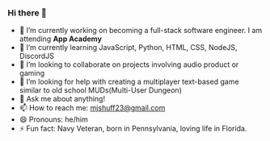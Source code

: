 ### Hi there 👋

- 🔭 I’m currently working on becoming a full-stack software engineer.  I am attending **App Academy**
- 🌱 I’m currently learning JavaScript, Python, HTML, CSS, NodeJS, DiscordJS
- 👯 I’m looking to collaborate on projects involving audio product or gaming
- 🤔 I’m looking for help with creating a multiplayer text-based game similar to old school MUDs(Multi-User Dungeon)
- 💬 Ask me about anything!
- 📫 How to reach me: mjshuff23@gmail.com
- 😄 Pronouns: he/him
- ⚡ Fun fact: Navy Veteran, born in Pennsylvania, loving life in Florida. 
